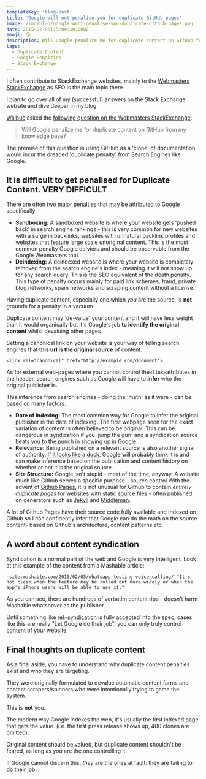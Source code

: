 ```yaml
---
templateKey: 'blog-post'
title: 'Google will not penalise you for duplicate GitHub pages'
image: /img/blog/google-wont-penalise-you-duplicate-github-pages.png
date: 2015-02-06T15:04:10.000Z
emoji: 😕
description: Will Google penalize me for duplicate content on GitHub from my knowledge base? I explain the history of duplicate content and why you shouldn't worry.
tags:
  - Duplicate Content
  - Google Penalties
  - Stack Exchange
---
```


I often contribute to StackExchange websites, mainly to the  [Webmasters StackExchange](http://webmasters.stackexchange.com/)  as SEO is the main topic there.

I plan to go over all of my (successful) answers on the Stack Exchange website and dive deeper in my blog.

[Walbuc](http://webmasters.stackexchange.com/users/49530/walbuc)  asked the  [following question on the Webmasters StackExchange](http://webmasters.stackexchange.com/questions/76924/will-google-penalize-me-for-duplicate-content-on-github-from-my-knowledge-base/76927#76927):

> Will Google penalize me for duplicate content on GitHub from my knowledge base?

The premise of this question is using GitHub as a 'clone' of documentation would incur the dreaded 'duplicate penalty' from Search Engines like Google.

## It is difficult to get penalised for Duplicate Content. VERY DIFFICULT

There are often two major penalties that may be attributed to Google specifically:

-   **Sandboxing:**  A sandboxed website is where your website gets 'pushed back' in search engine rankings - this is very common for new websites with a surge in backlinks, websites with unnatural backlink profiles and websites that feature large scale unoriginal content. This is the most common penalty Google delviers and should be observable from the Google Webmasters tool.
-   **Deindexing:**  A deindexed website is where your website is completely removed from the search engine's index - meaning it will not show up for any search query. This is the SEO equivalent of the death penalty. This type of penalty occurs mainly for paid link schemes, fraud, private blog networks, spam networks and scraping content without a license.

Having duplicate content, especially one which  _you_  are the source, is  **not**  grounds for a penalty in a vacuum.

Duplicate content may 'de-value' your content and it will have less weight than it would organically but it's Google's job  **to identify the original content**  whilst devaluing other pages.

Setting a canonical link on your website is your way of telling search engines that  **this url is the original source**  of content.

`<link rel="canonical" href="http://example.com/document">`

As for external web-pages where you cannot control the`<link>`attributes in the header, search engines such as Google will have to  **infer**  who the original publisher is.

This inference from search engines - doing the 'math' as it were - can be based on many factors:

-   **Date of Indexing:**  The most common way for Google to infer the original publisher is the date of indexing. The first webpage seen for the exact variation of content is often believed to be original. This can be dangerous in syndication if you 'jump the gun' and a syndication source beats you to the punch in showing up in Google.
-   **Relevance:**  Being published on a relevant source is also another signal of authority.  [If it looks like a duck](http://en.wikipedia.org/wiki/Duck_test), Google will probably think it is and can make inference based on the publication and content history on whether or not it is the original source.
-   **Site Structure:**  Google isn't stupid - most of the time, anyway. A website much like Github serves a specific purpose - source control.With the advent of  [Github Pages](https://pages.github.com/), it is not unusual for Github to contain  _entirely duplicate pages_  for websites with static source files - often published on generators such as  [Jekyll](http://jekyllrb.com/)  and  [Middleman](https://middlemanapp.com/).

A lot of Github Pages have their source code fully available and indexed on Github so I can confidently infer that Google can do the math on the source content- based on Github's architecture, content patterns etc.

## A word about content syndication

Syndication is a normal part of the web and Google is very intelligent. Look at this example of the content from a Mashable article:

`-site:mashable.com/2015/02/05/whatsapp-testing-voice-calling/ "It's not clear when the feature may be rolled out more widely or when the app's iPhone users will be able to use it."`

As you can see, there are hundreds of verbatim content rips - doesn't harm Mashable whatsoever as the publisher.

Until something like  [rel=syndication](http://indiewebcamp.com/rel-syndication)  is fully accepted into the spec, cases like this are really "Let Google do their job", you can only truly control content of your website.

## Final thoughts on duplicate content

As a final aside, you have to understand why duplicate content penalties exist and who they are targeting.

They were originally formulated to devalue automatic content farms and content scrapers/spinners who were intentionally trying to game the system.

This is  **not**  you.

The modern way Google indexes the web, it's usually the first indexed page that gets the value. (i.e. the first press release shows up, 400 clones are omitted).

Original content should be valued, but duplicate content shouldn't be feared, as long as  _you_  are the one controlling it.

If Google cannot discern this,  _they_  are the ones at fault: they are failing to do their job.